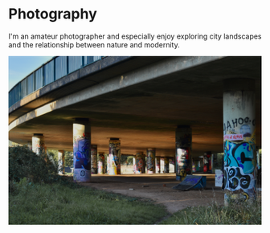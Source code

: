 # Photography
I'm an amateur photographer and especially enjoy exploring city landscapes and the relationship between nature and modernity.

![alt text](DSC_0115_2.JPG)
